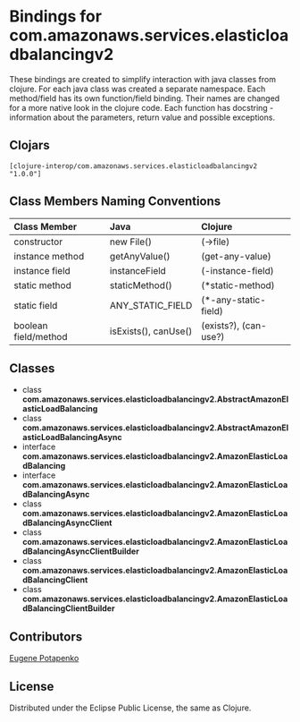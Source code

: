 # Bindings for com.amazonaws.services.elasticloadbalancingv2

These bindings are created to simplify interaction with java classes from clojure.
For each java class was created a separate namespace.
Each method/field has its own function/field binding.
Their names are changed for a more native look in the clojure code. Each function has docstring - information about the parameters, return value and possible exceptions.

## Clojars

```
[clojure-interop/com.amazonaws.services.elasticloadbalancingv2 "1.0.0"]
```

## Class Members Naming Conventions

| Class Member | Java | Clojure |
|:--|:--|:--|
| constructor | new File() | (->file) |
| instance method | getAnyValue() | (get-any-value) |
| instance field | instanceField | (-instance-field) |
| static method | staticMethod() | (*static-method) |
| static field | ANY_STATIC_FIELD | (*-any-static-field) |
| boolean field/method | isExists(), canUse() | (exists?), (can-use?) |

## Classes

- class **com.amazonaws.services.elasticloadbalancingv2.AbstractAmazonElasticLoadBalancing**
- class **com.amazonaws.services.elasticloadbalancingv2.AbstractAmazonElasticLoadBalancingAsync**
- interface **com.amazonaws.services.elasticloadbalancingv2.AmazonElasticLoadBalancing**
- interface **com.amazonaws.services.elasticloadbalancingv2.AmazonElasticLoadBalancingAsync**
- class **com.amazonaws.services.elasticloadbalancingv2.AmazonElasticLoadBalancingAsyncClient**
- class **com.amazonaws.services.elasticloadbalancingv2.AmazonElasticLoadBalancingAsyncClientBuilder**
- class **com.amazonaws.services.elasticloadbalancingv2.AmazonElasticLoadBalancingClient**
- class **com.amazonaws.services.elasticloadbalancingv2.AmazonElasticLoadBalancingClientBuilder**

## Contributors

[Eugene Potapenko](https://github.com/potapenko/)

## License

Distributed under the Eclipse Public License, the same as Clojure.
